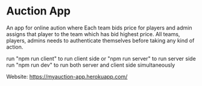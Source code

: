 
# Auction App

An app for online aution where Each team bids price for players and admin assigns that player to the team which has bid highest price. All teams, players, admins needs to authenticate themselves before taking any kind of action.

run "npm run client" to run client side
or "npm run server" to run server side
run "npm run dev" to run both server and client side simultaneously

Website: https://myauction-app.herokuapp.com/
